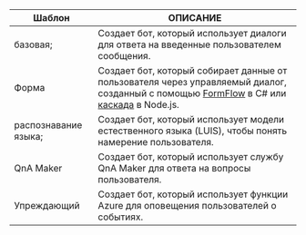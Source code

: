 |        Шаблон        |                                                                                                         ОПИСАНИЕ                                                                                                         |
|------------------------|-----------------------------------------------------------------------------------------------------------------------------------------------------------------------------------------------------------------------------|
|         базовая;          |                                                                                  Создает бот, который использует диалоги для ответа на введенные пользователем сообщения.                                                                                  |
|          Форма          | Создает бот, который собирает данные от пользователя через управляемый диалог, созданный с помощью [FormFlow](~/dotnet/bot-builder-dotnet-formflow.md) в C# или [каскада](~/nodejs/bot-builder-nodejs-prompts.md) в Node.js. |
| распознавание языка; |                                                                      Создает бот, который использует модели естественного языка (LUIS), чтобы понять намерение пользователя.                                                                      |
|       QnA Maker        |                                                                            Создает бот, который использует службу QnA Maker для ответа на вопросы пользователя.                                                                             |
|       Упреждающий        |                                                                              Создает бот, который использует функции Azure для оповещения пользователей о событиях.                                                                              |

